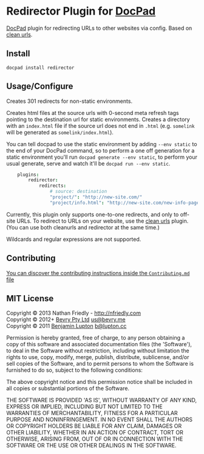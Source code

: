 # Redirector Plugin for [DocPad](https://docpad.org)


[DocPad](https://docpad.org) plugin for redirecting URLs to other websites via config. Based on [clean urls](https://github.com/docpad/docpad-plugin-cleanurls).



## Install

```
docpad install redirector
```


## Usage/Configure

Creates 301 redirects for non-static environments.

Creates html files at the source urls with 0-second meta refresh tags pointing to the destination url for static environments. Creates a directory with an `index.html` file if the source url does not end in `.html` (e.g. `somelink` will be generated as `somelink/index.html`). 

You can tell docpad to use the static environment by adding `--env static` to the end of your DocPad command, so to perform a one off generation for a static environment you'll run `docpad generate --env static`, to perform your usual generate, serve and watch it'll be `docpad run --env static`.

``` coffee
    plugins:
        redirector:
            redirects: 
                # source: destination
                "project/": "http://new-site.com/"
                "project/info.html": "http://new-site.com/new-info-page"
```

Currently, this plugin only supports one-to-one redirects, and only to off-site URLs. To redirect to URLs on your website, use the [clean urls](https://github.com/docpad/docpad-plugin-cleanurls) plugin. (You can use both cleanurls and redirector at the same time.)

Wildcards and regular expressions are not supported.



## Contributing
[You can discover the contributing instructions inside the `Contributing.md` file](https://github.com/nfriedly/docpad-plugin-redirector/blob/master/Contributing.md#files)



## MIT License

Copyright &copy; 2013 Nathan Friedly - http://nfriedly.com
<br/>Copyright &copy; 2012+ [Bevry Pty Ltd](http://bevry.me) <us@bevry.me>
<br/>Copyright &copy; 2011 [Benjamin Lupton](http://balupton.com) <b@lupton.cc>

Permission is hereby granted, free of charge, to any person obtaining a copy of this software and associated documentation files (the 'Software'), to deal in the Software without restriction, including without limitation the rights to use, copy, modify, merge, publish, distribute, sublicense, and/or sell copies of the Software, and to permit persons to whom the Software is furnished to do so, subject to the following conditions:

The above copyright notice and this permission notice shall be included in all copies or substantial portions of the Software.

THE SOFTWARE IS PROVIDED 'AS IS', WITHOUT WARRANTY OF ANY KIND, EXPRESS OR IMPLIED, INCLUDING BUT NOT LIMITED TO THE WARRANTIES OF MERCHANTABILITY, FITNESS FOR A PARTICULAR PURPOSE AND NONINFRINGEMENT. IN NO EVENT SHALL THE AUTHORS OR COPYRIGHT HOLDERS BE LIABLE FOR ANY CLAIM, DAMAGES OR OTHER LIABILITY, WHETHER IN AN ACTION OF CONTRACT, TORT OR OTHERWISE, ARISING FROM, OUT OF OR IN CONNECTION WITH THE SOFTWARE OR THE USE OR OTHER DEALINGS IN THE SOFTWARE.